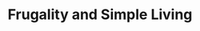 ---
layout: category
category: frugality-and-simple-living
title: Frugality and Simple Living
description: Living simply and frugally can help you save money and reduce stress. Discover practical tips for living a simpler life, such as decluttering, meal planning, and DIY projects. Learn how to live on a budget without sacrificing your quality of life.
permalink: /frugality-and-simple-living/
---